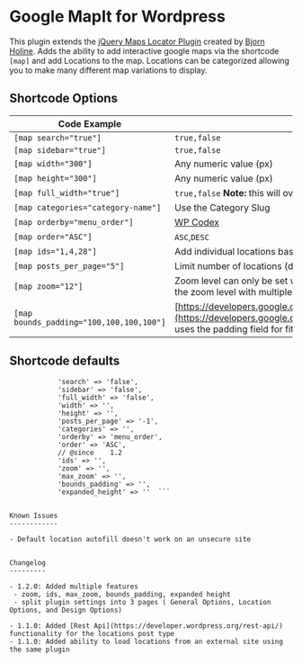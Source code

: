 Google MapIt for Wordpress
=================================

This plugin extends the [jQuery Maps Locator Plugin](https://github.com/bjorn2404/jQuery-Store-Locator-Plugin) created by [Bjorn Holine](http://www.bjornblog.com/).  Adds the ability to add interactive google maps via the shortcode `[map]` and add Locations to the map.  Locations can be categorized allowing you to make many different map variations to display.

Shortcode Options
-----------------
Code Example  | Options
------------- | -------------
`[map search="true"]`  | `true,false`
`[map sidebar="true"]`  | `true,false`
`[map width="300"]`  | Any numeric value (px)
`[map height="300"]`  | Any numeric value (px)
`[map full_width="true"]`  | `true,false` **Note:** this will override the map `width`
`[map categories="category-name"]`  | Use the Category Slug
`[map orderby="menu_order"]`  | [WP Codex](https://codex.wordpress.org/Class_Reference/WP_Query#Order_.26_Orderby_Parameters)
`[map order="ASC"]`  | `ASC`,`DESC`
`[map ids="1,4,28"]`  | Add individual locations based in `ID`
`[map posts_per_page="5"]`  | Limit number of locations (default: `-1` <-no limit)
`[map zoom="12"]`  | Zoom level can only be set when a single location is displayed by the `ids` option.  To manipulate the zoom level with multiple locations, you will need to use `bounds_padding`
`[map bounds_padding="100,100,100,100"]` | [https://developers.google.com/maps/documentation/javascript/reference/map#Map.fitBounds](https://developers.google.com/maps/documentation/javascript/reference/map#Map.fitBounds) uses the padding field for fitBounds

Shortcode defaults
------------------
```		'title' => '',
			'search' => 'false',
			'sidebar' => 'false',
			'full_width' => 'false',
			'width' => '',
			'height' => '',
			'posts_per_page' => '-1',
			'categories' => '',
			'orderby' => 'menu_order',
			'order' => 'ASC',
			// @since    1.2
			'ids' => '',
			'zoom' => '',
			'max_zoom' => '',
			'bounds_padding' => '',
			'expanded_height' => ''  ```


Known Issues
------------

- Default location autofill doesn't work on an unsecure site


Changelog
---------

- 1.2.0: Added multiple features
 - zoom, ids, max_zoom, bounds_padding, expanded height
 - split plugin settings into 3 pages ( General Options, Location Options, and Design Options)

- 1.1.0: Added [Rest Api](https://developer.wordpress.org/rest-api/) functionality for the locations post type
- 1.1.0: Added ability to load locations from an external site using the same plugin